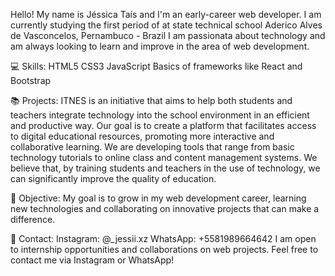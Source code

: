 Hello! My name is Jéssica Taís and I'm an early-career web developer.
I am currently studying the first period of at state technical school Aderico Alves de Vasconcelos, Pernambuco - Brazil
I am passionata about technology and am always looking to learn and improve in the area of ​​web development. 

💻 Skills: 
HTML5 
CSS3
JavaScript 
Basics of frameworks like React and Bootstrap 

📚 Projects:
 ITNES is an initiative that aims to help both students and teachers integrate technology into the school environment in an efficient and productive way. Our goal is to create a platform that facilitates access to digital educational resources, promoting more interactive and collaborative learning. We are developing tools that range from basic technology tutorials to online class and content management systems. We believe that, by training students and teachers in the use of technology, we can significantly improve the quality of education.
 
🌟 Objective: 
My goal is to grow in my web development career, learning new technologies and collaborating on innovative projects that can make a difference. 

📱 Contact:
Instagram: @_jessii.xz
WhatsApp: +5581989664642
I am open to internship opportunities and collaborations on web projects. Feel free to contact me via Instagram or WhatsApp!